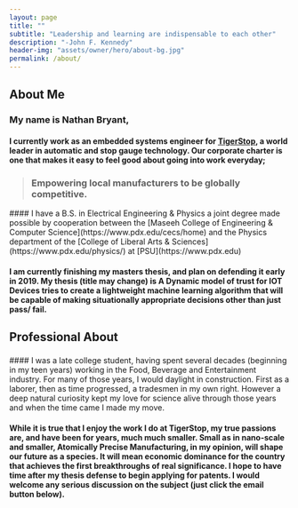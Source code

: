 ```yaml
---
layout: page
title: ""
subtitle: "Leadership and learning are indispensable to each other"
description: "-John F. Kennedy"
header-img: "assets/owner/hero/about-bg.jpg"
permalink: /about/
---
```


<h2><p>About Me</p></h2>

<div markdown="1">

### My name is Nathan Bryant,

#### I currently work as an embedded systems engineer for [TigerStop](https://www.tigerstop.com/), a world leader in automatic and stop gauge technology.  Our corporate charter is one that makes it easy to feel good about going into work everyday;

> ### Empowering local manufacturers to be globally competitive.

</div>
<div markdown="1">
#### I have a B.S. in Electrical Engineering & Physics a joint degree made possible by cooperation between the [Maseeh College of Engineering & Computer Science](https://www.pdx.edu/cecs/home) and the Physics department of the [College of Liberal Arts & Sciences](https://www.pdx.edu/physics/) at  [PSU](https://www.pdx.edu)

#### I am currently finishing my masters thesis, and plan on defending it early in 2019. My thesis (title may change) is **A Dynamic model of trust for IOT Devices** tries to create a lightweight machine learning algorithm that will be capable of making situationally appropriate decisions other than just pass/ fail.
</div>

<h2><p>Professional About</p></h2>

<div markdown="1">
#### I was a late college student, having spent several decades (beginning in my teen years) working in the Food, Beverage and Entertainment industry. For many of those years, I would daylight in construction. First as a laborer, then as time progressed, a tradesmen in my own right. However a deep natural curiosity kept my love for science alive through those years and when the time came I made my move.

#### While it is true that I enjoy the work I do at TigerStop, my true passions are, and have been for years, much much smaller. Small as in nano-scale and smaller, Atomically Precise Manufacturing, in my opinion, will shape our future as a species. It will mean economic dominance for the country that achieves the first breakthroughs of real significance. I hope to have time after my thesis defense to begin applying for patents. I would welcome any serious discussion on the subject (just click the email button below).

</div>
<div>
    <a href="mailto:bryant.engineering@gmail.com" data-toggle="tooltip" target="_blank" title="Email" style=" color:#877070;font-size:1em;text-decoration:none;">
      <span class="fa-stack fa-lg">
      <i class="fa fa-square fa-stack-2x"></i>
      <i class="fa fa-envelope-o fa-stack-1x fa-inverse"></i></span>
    </a>
</div>
